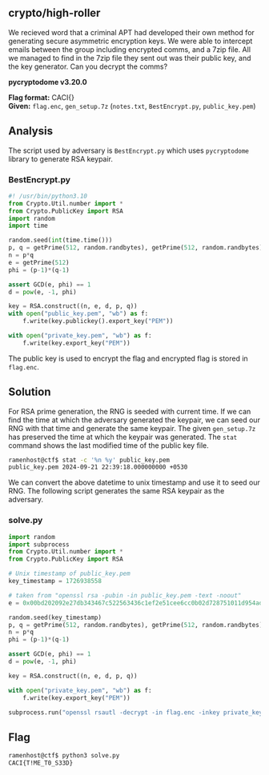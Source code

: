 ## crypto/high-roller

We recieved word that a criminal APT had developed their own method for generating secure asymmetric encryption keys. We were able to intercept emails between the group including encrypted comms, and a 7zip file. All we managed to find in the 7zip file they sent out was their public key, and the key generator. Can you decrypt the comms?

**pycryptodome v3.20.0**

**Flag format:** CACI{}  
**Given:** `flag.enc`, `gen_setup.7z` (`notes.txt`, `BestEncrypt.py`, `public_key.pem`)

## Analysis

The script used by adversary is `BestEncrypt.py` which uses `pycryptodome` library to generate RSA keypair. 

### BestEncrypt.py
```python
#! /usr/bin/python3.10
from Crypto.Util.number import *
from Crypto.PublicKey import RSA
import random
import time

random.seed(int(time.time()))
p, q = getPrime(512, random.randbytes), getPrime(512, random.randbytes)
n = p*q
e = getPrime(512)
phi = (p-1)*(q-1)

assert GCD(e, phi) == 1
d = pow(e, -1, phi)

key = RSA.construct((n, e, d, p, q))
with open("public_key.pem", "wb") as f:
    f.write(key.publickey().export_key("PEM"))

with open("private_key.pem", "wb") as f:
    f.write(key.export_key("PEM"))
```

The public key is used to encrypt the flag and encrypted flag is stored in `flag.enc`.

## Solution

For RSA prime generation, the RNG is seeded with current time. If we can find the time at which the adversary generated the keypair, we can seed our RNG with that time and generate the same keypair. The given `gen_setup.7z` has preserved the time at which the keypair was generated. The `stat` command shows the last modified time of the public key file.
```bash
ramenhost@ctf$ stat -c '%n %y' public_key.pem 
public_key.pem 2024-09-21 22:39:18.000000000 +0530
```
We can convert the above datetime to unix timestamp and use it to seed our RNG. The following script generates the same RSA keypair as the adversary.

### solve.py
```python
import random
import subprocess
from Crypto.Util.number import *
from Crypto.PublicKey import RSA

# Unix timestamp of public_key.pem
key_timestamp = 1726938558

# taken from "openssl rsa -pubin -in public_key.pem -text -noout"
e = 0x00bd202092e27db343467c522563436c1ef2e51cee6cc0b02d728751011d954ad9c2fc485aa424e0162aa072360c8c40e8f6b4854b46bb9b07999697afc7da148b

random.seed(key_timestamp)
p, q = getPrime(512, random.randbytes), getPrime(512, random.randbytes)
n = p*q
phi = (p-1)*(q-1)

assert GCD(e, phi) == 1
d = pow(e, -1, phi)

key = RSA.construct((n, e, d, p, q))

with open("private_key.pem", "wb") as f:
    f.write(key.export_key("PEM"))

subprocess.run("openssl rsautl -decrypt -in flag.enc -inkey private_key.pem".split())
```

## Flag
```bash
ramenhost@ctf$ python3 solve.py 
CACI{T!ME_T0_S33D}
```